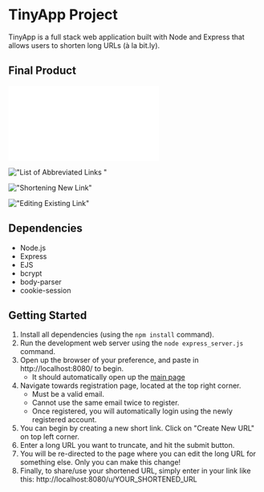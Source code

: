 # TinyApp Project

TinyApp is a full stack web application built with Node and Express that allows users to shorten long URLs (à la bit.ly).

## Final Product

!["Main Page"](./images/login.gf)

!["List of Abbreviated Links "](#)

!["Shortening New Link"](#)

!["Editing Existing Link"](#)

## Dependencies

- Node.js
- Express
- EJS
- bcrypt
- body-parser
- cookie-session

## Getting Started

1. Install all dependencies (using the `npm install` command).
2. Run the development web server using the `node express_server.js` command.
3. Open up the browser of your preference, and paste in http://localhost:8080/ to begin.
    - It should automatically open up the [main page](http://localhost:8080/urls)
4. Navigate towards registration page, located at the top right corner.
    - Must be a valid email.
    - Cannot use the same email twice to register.
    - Once registered, you will automatically login using the newly registered account.
5. You can begin by creating a new short link. Click on "Create New URL" on top left corner.
6. Enter a long URL you want to truncate, and hit the submit button.
7. You will be re-directed to the page where you can edit the long URL for something else. Only you can make this change!
8. Finally, to share/use your shortened URL, simply enter in your link like this: http://localhost:8080/u/YOUR_SHORTENED_URL
